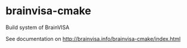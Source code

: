 # brainvisa-cmake
Build system of BrainVISA

See documentation on http://brainvisa.info/brainvisa-cmake/index.html

